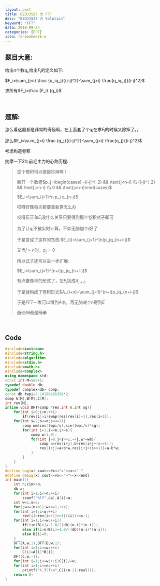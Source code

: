 ```yaml
---
layout: post
title: BZOJ3527 力 FFT
desc: "BZOJ3527 力 Solution"
keyword: "FFT"
data: 2016-09-24
categories: [FFT]
icon: fa-bookmark-o
---
```




## 题目大意:

给出$n$个数$q_i$,给出$F_i$的定义如下:

$F_i=\sum_{j<i} \frac {q_iq_j}{(i-j)^2}-\sum_{j>i} \frac{q_iq_j}{(i-j)^2}$

求所有$E_i=\frac {F_i} {q_i}$

<br>

## 题解:

怎么看这题都是非常的奇怪啊，在上面套了个$q_i$在求$E_i$的时候又除掉了。。

那么$E_i=\sum_{j<i} \frac {q_j}{(i-j)^2}-\sum_{j>i} \frac{q_j}{(i-j)^2}$

考虑构造卷积

揣摩一下$2$年前毛主力的心路历程:

> 这个卷积可以直接秒掉啊！
>
> 新开一个数组$p_j=\begin{cases} -(i-j)^{-2} && \text{j<n-i} \\\ (i-j)^{-2} && \text{j>n-i} \\\ 0 && \text{j=n-i}\end{cases}$
>
> $E_i=\sum_{j=1}^n p_j q_{n-j}$
>
> 哎呀好像每次都要重新算怎么办
>
> 哎呀反正和$E_i$没什么关系只要得到那个卷积式子即可
>
> 为了让$q_i$不被实时计算，不如无脑加个$i$好了
>
> 于是变成了这样的东西:$E_{i}=\sum_{j=1}^{n}p_jq_{n+i-j}$
>
> 又当$j>n$时，$p_j=0$
>
> 所以式子还可以进一步扩展:
>
> $E_i=\sum_{j=1}^{n+i}p_jq_{n+i-j}$
>
> 有点像卷积的形式了，把$E_i$换成$A_{i+n}$
>
> 于是就构成了卷积形式$A_{i+n}=\sum_{j=1}^{n+i}p_jq_{n+i-j}$
>
> 于是$FFT$一发可以得到$A$咯，再无脑减个$n$得到$E$
>
> ~~浙江OI真是简单~~

<br>

## Code

```cpp
#include<iostream>
#include<string.h>
#include<algorithm>
#include<stdio.h>
#include<math.h>
#include<complex>
using namespace std;
const int M=5e5+5;
typedef double db;
typedef complex<db> comp;
const db twpi=3.14159265358*2;
comp A[M],B[M],C[M];
int rev[M];
inline void DFT(comp *res,int n,int sg){
	for(int i=0;i<n;++i)
		if(rev[i]>i)swap(res[rev[i]+1],res[i+1]);
	for(int s=2;s<=n;s<<=1){
		comp wm(cos(twpi/s),sin(twpi/s)*sg);
		for(int i=1;i<=n;i+=s){
			comp w(1,0);
			for(int j=0;j<s>>1;++j,w*=wm){
				comp a=res[i+j],b=res[i+j+(s>>1)];
				res[i+j]=a+b*w,res[i+j+(s>>1)]=a-b*w;
			}
		}
	}
}
#define bug(x) cout<<#x<<"="<<x<<" "
#define debug(x) cout<<#x<<"="<<x<<endl
int main(){
	int n;cin>>n;
	db a;
	for(int i=1;i<=n;++i)
		scanf("%lf",&a),A[i]=a;
	int w=1,s=0;
	for(;w<=(n<<1);w<<=1,++s);
	for(int i=1;i<w;++i)
		rev[i]=rev[i>>1]>>1|(i&1)<<s-1;
	for(int i=1;i<=w;++i){
		if(i<n)B[i]=-1.0/((db)(n-i)*(n-i));
		else if(i>n)B[i]=1.0/((db)(n-i)*(n-i));
		else B[i]=0;
	}
	DFT(A,w,1),DFT(B,w,1);
	for(int i=1;i<=w;++i)
		C[i]=A[i]*B[i];
	DFT(C,w,-1);
	for(int i=1;i<=w;++i)C[i]/=w;
	for(int i=1;i<=n;++i)
		printf("%.3lf\n",C[i+n-1].real());
	return 0;
}
```


